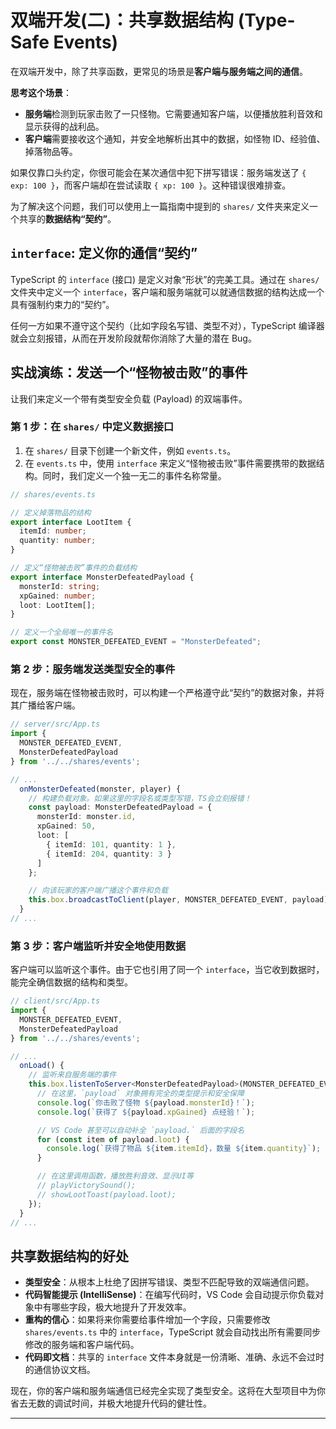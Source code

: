 # 双端开发(二)：共享数据结构 (Type-Safe Events)

在双端开发中，除了共享函数，更常见的场景是**客户端与服务端之间的通信**。

**思考这个场景**：

- **服务端**检测到玩家击败了一只怪物。它需要通知客户端，以便播放胜利音效和显示获得的战利品。
- **客户端**需要接收这个通知，并安全地解析出其中的数据，如怪物 ID、经验值、掉落物品等。

如果仅靠口头约定，你很可能会在某次通信中犯下拼写错误：服务端发送了 `{ exp: 100 }`，而客户端却在尝试读取 `{ xp: 100 }`。这种错误很难排查。

为了解决这个问题，我们可以使用上一篇指南中提到的 `shares/` 文件夹来定义一个共享的**数据结构“契约”**。

## `interface`: 定义你的通信“契约”

TypeScript 的 `interface` (接口) 是定义对象“形状”的完美工具。通过在 `shares/` 文件夹中定义一个 `interface`，客户端和服务端就可以就通信数据的结构达成一个具有强制约束力的“契约”。

任何一方如果不遵守这个契约（比如字段名写错、类型不对），TypeScript 编译器就会立刻报错，从而在开发阶段就帮你消除了大量的潜在 Bug。

## 实战演练：发送一个“怪物被击败”的事件

让我们来定义一个带有类型安全负载 (Payload) 的双端事件。

### 第 1 步：在 `shares/` 中定义数据接口

1.  在 `shares/` 目录下创建一个新文件，例如 `events.ts`。
2.  在 `events.ts` 中，使用 `interface` 来定义“怪物被击败”事件需要携带的数据结构。同时，我们定义一个独一无二的事件名称常量。

```ts
// shares/events.ts

// 定义掉落物品的结构
export interface LootItem {
  itemId: number;
  quantity: number;
}

// 定义“怪物被击败”事件的负载结构
export interface MonsterDefeatedPayload {
  monsterId: string;
  xpGained: number;
  loot: LootItem[];
}

// 定义一个全局唯一的事件名
export const MONSTER_DEFEATED_EVENT = "MonsterDefeated";
```

### 第 2 步：服务端发送类型安全的事件

现在，服务端在怪物被击败时，可以构建一个严格遵守此“契约”的数据对象，并将其广播给客户端。

```ts
// server/src/App.ts
import {
  MONSTER_DEFEATED_EVENT,
  MonsterDefeatedPayload
} from '../../shares/events';

// ...
  onMonsterDefeated(monster, player) {
    // 构建负载对象。如果这里的字段名或类型写错，TS会立刻报错！
    const payload: MonsterDefeatedPayload = {
      monsterId: monster.id,
      xpGained: 50,
      loot: [
        { itemId: 101, quantity: 1 },
        { itemId: 204, quantity: 3 }
      ]
    };

    // 向该玩家的客户端广播这个事件和负载
    this.box.broadcastToClient(player, MONSTER_DEFEATED_EVENT, payload);
  }
// ...
```

### 第 3 步：客户端监听并安全地使用数据

客户端可以监听这个事件。由于它也引用了同一个 `interface`，当它收到数据时，能完全确信数据的结构和类型。

```ts
// client/src/App.ts
import {
  MONSTER_DEFEATED_EVENT,
  MonsterDefeatedPayload
} from '../../shares/events';

// ...
  onLoad() {
    // 监听来自服务端的事件
    this.box.listenToServer<MonsterDefeatedPayload>(MONSTER_DEFEATED_EVENT, (payload) => {
      // 在这里，`payload` 对象拥有完全的类型提示和安全保障
      console.log(`你击败了怪物 ${payload.monsterId}！`);
      console.log(`获得了 ${payload.xpGained} 点经验！`);

      // VS Code 甚至可以自动补全 `payload.` 后面的字段名
      for (const item of payload.loot) {
        console.log(`获得了物品 ${item.itemId}，数量 ${item.quantity}`);
      }

      // 在这里调用函数，播放胜利音效、显示UI等
      // playVictorySound();
      // showLootToast(payload.loot);
    });
  }
// ...
```

## 共享数据结构的好处

- **类型安全**：从根本上杜绝了因拼写错误、类型不匹配导致的双端通信问题。
- **代码智能提示 (IntelliSense)**：在编写代码时，VS Code 会自动提示你负载对象中有哪些字段，极大地提升了开发效率。
- **重构的信心**：如果将来你需要给事件增加一个字段，只需要修改 `shares/events.ts` 中的 `interface`，TypeScript 就会自动找出所有需要同步修改的服务端和客户端代码。
- **代码即文档**：共享的 `interface` 文件本身就是一份清晰、准确、永远不会过时的通信协议文档。

现在，你的客户端和服务端通信已经完全实现了类型安全。这将在大型项目中为你省去无数的调试时间，并极大地提升代码的健壮性。

---
